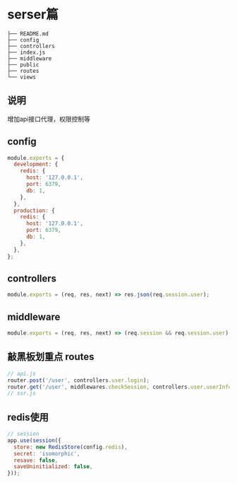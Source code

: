 # serser篇
```
├── README.md
├── config
├── controllers
├── index.js
├── middleware
├── public
├── routes
└── views
```

说明
-----
增加api接口代理，权限控制等

config
--------

```javascript
module.exports = {
  development: {
    redis: {
      host: '127.0.0.1',
      port: 6379,
      db: 1,
    },
  },
  production: {
    redis: {
      host: '127.0.0.1',
      port: 6379,
      db: 1,
    },
  },
};

```

controllers
-------

```javascript
module.exports = (req, res, next) => res.json(req.session.user);
```

middleware
----------

```javascript
module.exports = (req, res, next) => (req.session && req.session.user) ? next() : res.status(401).json('Unauthorized');
```

敲黑板划重点 routes
-------------

```javascript
// api.js
router.post('/user', controllers.user.login);
router.get('/user', middlewares.checkSession, controllers.user.userInfo);
// ssr.js

```

redis使用
---------------
```javascript
// session
app.use(session({
  store: new RedisStore(config.redis),
  secret: 'isomorphic',
  resave: false,
  saveUninitialized: false,
}));
```




